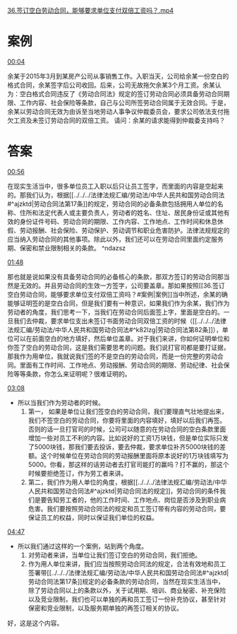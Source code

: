 [36.签订空白劳动合同，能够要求单位支付双倍工资吗？.mp4](file:///E:%5C法律实务%5CA314【游本春】【20小时200讲】劳动纠纷维权指南及企业风控管控宝典（200讲劳动合同签订法律风险防范与合规管理）%5C36.签订空白劳动合同，能够要求单位支付双倍工资吗？.mp4)
# 案例
[00:04](file:///E:%5C法律实务%5CA314【游本春】【20小时200讲】劳动纠纷维权指南及企业风控管控宝典（200讲劳动合同签订法律风险防范与合规管理）%5C36.签订空白劳动合同，能够要求单位支付双倍工资吗？.mp4#t=00:04)

余某于2015年3月到某房产公司从事销售工作。入职当天，公司给余某一份空白的格式合同，余某签字后公司收回。后来，公司无故拖欠余某3个月工资。余某认为：空白格式合同违反了《劳动合同法》规定的签订劳动合同必须具备劳动合同期限、工作内容、社会保险等条款，自己与公司所签劳动合同属于无效合同。于是，余某以劳动合同无效为由诉至当地劳动人事争议仲裁委员会，要求公司依法支付拖欠工资及未签订劳动合同的双倍工资。
请问：余某的请求能得到仲裁委支持吗？
# 答案
[00:56](file:///E:%5C法律实务%5CA314【游本春】【20小时200讲】劳动纠纷维权指南及企业风控管控宝典（200讲劳动合同签订法律风险防范与合规管理）%5C36.签订空白劳动合同，能够要求单位支付双倍工资吗？.mp4#t=00:56)

在现实生活当中，很多单位员工入职以后只让员工签字，而里面的内容是空起来的。那我们认为，根据[[../../../法律法规汇编/劳动法/中华人民共和国劳动合同法#^ajzktd|劳动合同法第17条]]的规定，劳动合同的必备条款包括拥用人单位的名称、住所和法定代表人或主要负责人，劳动者的姓名、住址、居民身份证或其他有效的身份证件号码、劳动合同的期限、工作内容、工作地点、工作时间和休息休假、劳动报酬、社会保险、劳动保护、劳动调节和职业危害防护。法律法规规定的应当纳入劳动合同的其他事项。除此以外，我们还可以在劳动合同里面约定服务期、保密和禁业限制相关的条款。 ^ndazsz

[01:48](file:///E:/%5C%E6%B3%95%E5%BE%8B%E5%AE%9E%E5%8A%A1%5CA314%E3%80%90%E6%B8%B8%E6%9C%AC%E6%98%A5%E3%80%91%E3%80%9020%E5%B0%8F%E6%97%B6200%E8%AE%B2%E3%80%91%E5%8A%B3%E5%8A%A8%E7%BA%A0%E7%BA%B7%E7%BB%B4%E6%9D%83%E6%8C%87%E5%8D%97%E5%8F%8A%E4%BC%81%E4%B8%9A%E9%A3%8E%E6%8E%A7%E7%AE%A1%E6%8E%A7%E5%AE%9D%E5%85%B8%EF%BC%88200%E8%AE%B2%E5%8A%B3%E5%8A%A8%E5%90%88%E5%90%8C%E7%AD%BE%E8%AE%A2%E6%B3%95%E5%BE%8B%E9%A3%8E%E9%99%A9%E9%98%B2%E8%8C%83%E4%B8%8E%E5%90%88%E8%A7%84%E7%AE%A1%E7%90%86%EF%BC%89%5C36.%E7%AD%BE%E8%AE%A2%E7%A9%BA%E7%99%BD%E5%8A%B3%E5%8A%A8%E5%90%88%E5%90%8C%EF%BC%8C%E8%83%BD%E5%A4%9F%E8%A6%81%E6%B1%82%E5%8D%95%E4%BD%8D%E6%94%AF%E4%BB%98%E5%8F%8C%E5%80%8D%E5%B7%A5%E8%B5%84%E5%90%97%EF%BC%9F.mp4#t=108.27279)

那也就是说如果没有具备劳动合同的必备核心的条款，那双方签订的劳动合同那当然是无效的。并且劳动合同的生效一方签字，公司要盖章。那如果按照[[36.签订空白劳动合同，能够要求单位支付双倍工资吗？#案例|案例]]当中所述，余某的确能够证明签的是空白合同，但是我们要有一种意识，如果我们作为余某，我们作为劳动者的角度，我们思考一下，当我们在劳动合同后面签上字，里面是空白的。一旦我们去仲裁，要求单位支出未签订书面劳动合同双倍工资的时候（[[../../../法律法规汇编/劳动法/中华人民共和国劳动合同法#^k82lzg|劳动合同法第82条]]），单位可以在前面空白的地方填好，然后单位盖章。对于我们来讲，你如何证明单位和你签了空白的劳动合同，这是我们需要思考的问题。我们说打官司都是要打证据，那我作为用单位，我就说我们签的不是空白的劳动合同，而是一份完整的劳动合同。里面有工作时间、工作地点、劳动报酬、劳动合同的期限、劳动纪律、社会保险等等条款，你怎么来证明呢？很难证明的。

[03:08](file:///E:%5C法律实务%5CA314【游本春】【20小时200讲】劳动纠纷维权指南及企业风控管控宝典（200讲劳动合同签订法律风险防范与合规管理）%5C36.签订空白劳动合同，能够要求单位支付双倍工资吗？.mp4#t=03:08)

- 所以当我们作为劳动者的时候。
	1. 第一， 如果是单位让我们签空白的劳动合同，我们要理直气壮地提出来，我们不签空白的劳动合同，你要将里面的内容填好，填好以后我们再签。否则的话一旦打官司的时候，公司可以随意的在劳动合同的空白条款里面增加一些对员工不利的内容。比如说好的工资1万块钱，但是单位实际只发了5000块钱，那我们要去投诉，要去仲裁，要求单位补齐5000块钱的差额。这个时候单位在劳动合同的劳动报酬里面将原本说好的1万块钱填写为5000。你看，那这样的话劳动者去打官司能打的赢吗？打不赢的，那这个时候要拒绝签订，作为劳工者来讲。
	2. 第二，我们作为用人单位的角度，根据[[../../../法律法规汇编/劳动法/中华人民共和国劳动合同法#^ajzktd|劳动合同法的规定]]，劳动合同的条件我们是要告知劳工者的，他的工作时间、工作地点、岗位是否涉及到职业病危害。我们要按照劳动合同法的规定和员工签订带有内容的劳动合同，要保证员工的权益，同时以保证我们单位的权益。

[04:47](file:///E:/%5C%E6%B3%95%E5%BE%8B%E5%AE%9E%E5%8A%A1%5CA314%E3%80%90%E6%B8%B8%E6%9C%AC%E6%98%A5%E3%80%91%E3%80%9020%E5%B0%8F%E6%97%B6200%E8%AE%B2%E3%80%91%E5%8A%B3%E5%8A%A8%E7%BA%A0%E7%BA%B7%E7%BB%B4%E6%9D%83%E6%8C%87%E5%8D%97%E5%8F%8A%E4%BC%81%E4%B8%9A%E9%A3%8E%E6%8E%A7%E7%AE%A1%E6%8E%A7%E5%AE%9D%E5%85%B8%EF%BC%88200%E8%AE%B2%E5%8A%B3%E5%8A%A8%E5%90%88%E5%90%8C%E7%AD%BE%E8%AE%A2%E6%B3%95%E5%BE%8B%E9%A3%8E%E9%99%A9%E9%98%B2%E8%8C%83%E4%B8%8E%E5%90%88%E8%A7%84%E7%AE%A1%E7%90%86%EF%BC%89%5C36.%E7%AD%BE%E8%AE%A2%E7%A9%BA%E7%99%BD%E5%8A%B3%E5%8A%A8%E5%90%88%E5%90%8C%EF%BC%8C%E8%83%BD%E5%A4%9F%E8%A6%81%E6%B1%82%E5%8D%95%E4%BD%8D%E6%94%AF%E4%BB%98%E5%8F%8C%E5%80%8D%E5%B7%A5%E8%B5%84%E5%90%97%EF%BC%9F.mp4#t=287.665365)

- 所以我们通过这样的一个案例，站到两个角度。
	1. 对劳动者来讲，当单位让我们签订空白的劳动合同，我们拒绝。
	2. 作为用人单位来讲，我们应当按照劳动合同法的规定，合法有效地和员工签署带[[../../../法律法规汇编/劳动法/中华人民共和国劳动合同法#^ajzktd|劳动合同法第17条]]规定的必备条款的劳动合同，当然在现实生活当中，除了劳动合同以上的条款以外，关于试用期、培训、商业秘密、补充保险以及竞业限制，我们也可以单独的再和员工签订一份补充协议，甚至针对保密和竞业限制，以及服务期单独的再签订相关的协议。

好，这是这个内容。